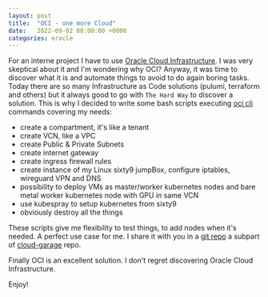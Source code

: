 ```yaml
---
layout: post
title:  "OCI - one more Cloud"
date:   2022-09-02 08:00:00 +0000
categories: oracle 
---
```

For an interne project I have to use [Oracle Cloud Infrastructure](https://www.oracle.com/cloud/). I was very skeptical about it and I'm wondering why OCI?
Anyway, it was time to discover what it is and automate things to avoid to do again boring tasks.
Today there are so many Infrastructure as Code solutions (pulumi, terraform and others) but it always good to go with  ``The Hard Way`` to discover a solution. This is why I decided to write some bash scripts executing [oci cli](https://docs.oracle.com/en-us/iaas/Content/API/Concepts/cliconcepts.htm) commands covering my needs:
- create a compartment, it's like a tenant
- create VCN, like a VPC
- create Public & Private Subnets
- create internet gateway
- create ingress firewall rules
- create instance of my Linux sixty9 jumpBox, configure iptables, wireguard VPN and DNS
- possibility to deploy VMs as master/worker kubernetes nodes and bare metal worker kubernetes node with GPU in same VCN
- use kubespray to setup kubernetes from sixty9
- obviously destroy all the things

These scripts give me flexibility to test things, to add nodes when it's needed. A perfect use case for me. I share it with you in a [git repo](https://github.com/bdereims/cloud-garage/tree/main/install/oci) a subpart of [cloud-garage](https://github.com/bdereims/cloud-garage/tree/main/install) repo.

Finally OCI is an excellent solution. I don't regret discovering Oracle Cloud Infrastructure.

Enjoy!
